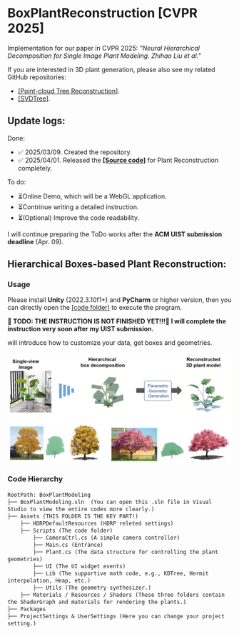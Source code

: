 # BoxPlantReconstruction [CVPR 2025]
Implementation for our paper in CVPR 2025: *"Neural Hierarchical Decomposition for Single Image Plant Modeling. Zhihao Liu et al."*

If you are interested in 3D plant generation, please also see my related GitHub repositories: 
- [[Point-cloud Tree Reconstruction]](https://github.com/RyuZhihao123/Point-cloud-3D-tree-reconstruction).
- [[SVDTree]](https://github.com/RyuZhihao123/SVDTree).




## Update logs:

Done:

- ✅ 2025/03/09. Created the repository.
- ✅ 2025/04/01. Released the **[[Source code]](https://github.com/RyuZhihao123/Plant-Recon-25/tree/main/BoxPlantModeling)** for Plant Reconstruction completely.

To do:
- ⏳Online Demo, which will be a WebGL application.
- ⏳Contrinue writing a detailed instruction.
- ⏳(Optional) Improve the code readability.


I will continue preparing the ToDo works after the **ACM UIST submission deadline** (Apr. 09).



## Hierarchical Boxes-based Plant Reconstruction:



### Usage

Please install **Unity** (2022.3.10f1+) and **PyCharm** or higher version, then you can directly open the [[code folder]](https://github.com/RyuZhihao123/Plant-Recon-25/tree/main/BoxPlantModeling) to execute the program.


**🔴 TODO: THE INSTRUCTION IS NOT FINISHED YET!!!🔴 I will complete the instruction very soon after my UIST submission.**

will introduce how to customize your data,  get boxes and geometries.

<img src="https://github.com/RyuZhihao123/Plant-Recon-25/blob/main/Figures/1.png" width="700" style="display:block; margin:auto;">

### Code Hierarchy

```
RootPath: BoxPlantModeling
├── BoxPlantModeling.sln  (You can open this .sln file in Visual Studio to view the entire codes more clearly.)
├── Assets (THIS FOLDER IS THE KEY PART!)
    ├── HDRPDefaultResources (HDRP releted settings)
    ├── Scripts (The code folder)
        ├── CameraCtrl.cs (A simple camera controller)
        ├── Main.cs (Entrance)
        ├── Plant.cs (The data structure for controlling the plant geometries)
        ├── UI (The UI widget events)
        ├── Lib (The supportive math code, e.g., KDTree, Hermit interpolation, Heap, etc.)
        ├── Utils (The geometry synthesizer.)
    ├── Materials / Resources / Shaders (These three folders contain the ShaderGraph and materials for rendering the plants.)
├── Packages 
├── ProjectSettings & UserSettings (Here you can change your project setting.)
```










